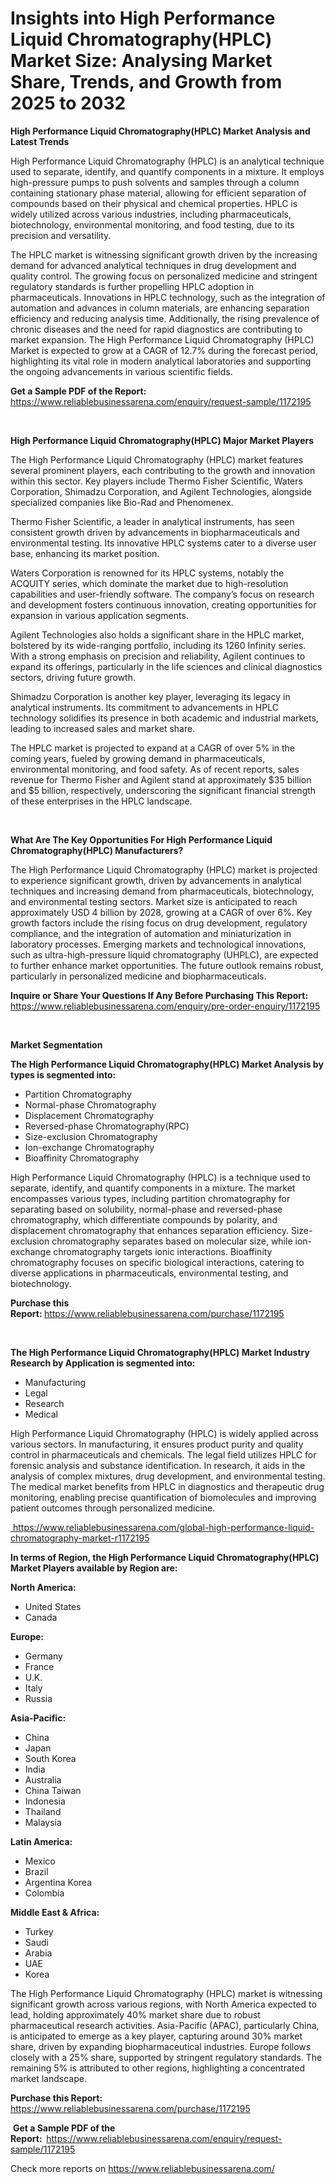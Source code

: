 <p><h1>Insights into High Performance Liquid Chromatography(HPLC) Market Size: Analysing Market Share, Trends, and Growth from 2025 to 2032</h1></p><p><strong>High Performance Liquid Chromatography(HPLC) Market Analysis and Latest Trends</strong></p>
<p><p>High Performance Liquid Chromatography (HPLC) is an analytical technique used to separate, identify, and quantify components in a mixture. It employs high-pressure pumps to push solvents and samples through a column containing stationary phase material, allowing for efficient separation of compounds based on their physical and chemical properties. HPLC is widely utilized across various industries, including pharmaceuticals, biotechnology, environmental monitoring, and food testing, due to its precision and versatility.</p><p>The HPLC market is witnessing significant growth driven by the increasing demand for advanced analytical techniques in drug development and quality control. The growing focus on personalized medicine and stringent regulatory standards is further propelling HPLC adoption in pharmaceuticals. Innovations in HPLC technology, such as the integration of automation and advances in column materials, are enhancing separation efficiency and reducing analysis time. Additionally, the rising prevalence of chronic diseases and the need for rapid diagnostics are contributing to market expansion. The High Performance Liquid Chromatography (HPLC) Market is expected to grow at a CAGR of 12.7% during the forecast period, highlighting its vital role in modern analytical laboratories and supporting the ongoing advancements in various scientific fields.</p></p>
<p><strong>Get a Sample PDF of the Report:&nbsp;</strong> <a href="https://www.reliablebusinessarena.com/enquiry/request-sample/1172195?utm_campaign=2114&utm_medium=2&utm_source=Github&utm_content=ia&utm_term=27022025&utm_id=high-performance-liquid-chromatographyhplc">https://www.reliablebusinessarena.com/enquiry/request-sample/1172195</a></p>
<p>&nbsp;</p>
<p><strong>High Performance Liquid Chromatography(HPLC) Major Market Players</strong></p>
<p><p>The High Performance Liquid Chromatography (HPLC) market features several prominent players, each contributing to the growth and innovation within this sector. Key players include Thermo Fisher Scientific, Waters Corporation, Shimadzu Corporation, and Agilent Technologies, alongside specialized companies like Bio-Rad and Phenomenex.</p><p>Thermo Fisher Scientific, a leader in analytical instruments, has seen consistent growth driven by advancements in biopharmaceuticals and environmental testing. Its innovative HPLC systems cater to a diverse user base, enhancing its market position.</p><p>Waters Corporation is renowned for its HPLC systems, notably the ACQUITY series, which dominate the market due to high-resolution capabilities and user-friendly software. The company’s focus on research and development fosters continuous innovation, creating opportunities for expansion in various application segments.</p><p>Agilent Technologies also holds a significant share in the HPLC market, bolstered by its wide-ranging portfolio, including its 1260 Infinity series. With a strong emphasis on precision and reliability, Agilent continues to expand its offerings, particularly in the life sciences and clinical diagnostics sectors, driving future growth.</p><p>Shimadzu Corporation is another key player, leveraging its legacy in analytical instruments. Its commitment to advancements in HPLC technology solidifies its presence in both academic and industrial markets, leading to increased sales and market share.</p><p>The HPLC market is projected to expand at a CAGR of over 5% in the coming years, fueled by growing demand in pharmaceuticals, environmental monitoring, and food safety. As of recent reports, sales revenue for Thermo Fisher and Agilent stand at approximately $35 billion and $5 billion, respectively, underscoring the significant financial strength of these enterprises in the HPLC landscape.</p></p>
<p>&nbsp;</p>
<p><strong>What Are The Key Opportunities For High Performance Liquid Chromatography(HPLC) Manufacturers?</strong></p>
<p><p>The High Performance Liquid Chromatography (HPLC) market is projected to experience significant growth, driven by advancements in analytical techniques and increasing demand from pharmaceuticals, biotechnology, and environmental testing sectors. Market size is anticipated to reach approximately USD 4 billion by 2028, growing at a CAGR of over 6%. Key growth factors include the rising focus on drug development, regulatory compliance, and the integration of automation and miniaturization in laboratory processes. Emerging markets and technological innovations, such as ultra-high-pressure liquid chromatography (UHPLC), are expected to further enhance market opportunities. The future outlook remains robust, particularly in personalized medicine and biopharmaceuticals.</p></p>
<p><strong>Inquire or Share Your Questions If Any Before Purchasing This Report:</strong> <a href="https://www.reliablebusinessarena.com/enquiry/pre-order-enquiry/1172195?utm_campaign=2114&utm_medium=2&utm_source=Github&utm_content=ia&utm_term=27022025&utm_id=high-performance-liquid-chromatographyhplc">https://www.reliablebusinessarena.com/enquiry/pre-order-enquiry/1172195</a></p>
<p>&nbsp;</p>
<p><strong>Market Segmentation</strong></p>
<p><strong>The High Performance Liquid Chromatography(HPLC) Market Analysis by types is segmented into:</strong></p>
<p><ul><li>Partition Chromatography</li><li>Normal-phase Chromatography</li><li>Displacement Chromatography</li><li>Reversed-phase Chromatography(RPC)</li><li>Size-exclusion Chromatography</li><li>Ion-exchange Chromatography</li><li>Bioaffinity Chromatography</li></ul></p>
<p><p>High Performance Liquid Chromatography (HPLC) is a technique used to separate, identify, and quantify components in a mixture. The market encompasses various types, including partition chromatography for separating based on solubility, normal-phase and reversed-phase chromatography, which differentiate compounds by polarity, and displacement chromatography that enhances separation efficiency. Size-exclusion chromatography separates based on molecular size, while ion-exchange chromatography targets ionic interactions. Bioaffinity chromatography focuses on specific biological interactions, catering to diverse applications in pharmaceuticals, environmental testing, and biotechnology.</p></p>
<p><strong>Purchase this Report:&nbsp;</strong><a href="https://www.reliablebusinessarena.com/purchase/1172195?utm_campaign=2114&utm_medium=2&utm_source=Github&utm_content=ia&utm_term=27022025&utm_id=high-performance-liquid-chromatographyhplc">https://www.reliablebusinessarena.com/purchase/1172195</a></p>
<p>&nbsp;</p>
<p><strong>The High Performance Liquid Chromatography(HPLC) Market Industry Research by Application is segmented into:</strong></p>
<p><ul><li>Manufacturing</li><li>Legal</li><li>Research</li><li>Medical</li></ul></p>
<p><p>High Performance Liquid Chromatography (HPLC) is widely applied across various sectors. In manufacturing, it ensures product purity and quality control in pharmaceuticals and chemicals. The legal field utilizes HPLC for forensic analysis and substance identification. In research, it aids in the analysis of complex mixtures, drug development, and environmental testing. The medical market benefits from HPLC in diagnostics and therapeutic drug monitoring, enabling precise quantification of biomolecules and improving patient outcomes through personalized medicine.</p></p>
<p><a href="https://www.reliablebusinessarena.com/global-high-performance-liquid-chromatography-market-r1172195?utm_campaign=2114&utm_medium=2&utm_source=Github&utm_content=ia&utm_term=27022025&utm_id=high-performance-liquid-chromatographyhplc">&nbsp;https://www.reliablebusinessarena.com/global-high-performance-liquid-chromatography-market-r1172195</a></p>
<p><strong>In terms of Region, the High Performance Liquid Chromatography(HPLC) Market Players available by Region are:</strong></p>
<p>
    <p> <strong> North America: </strong>
        <ul>
            <li>United States</li>
            <li>Canada</li>
        </ul>
        </p> 
    <p> <strong> Europe: </strong>
        <ul>
            <li>Germany</li>
            <li>France</li>
            <li>U.K.</li>
            <li>Italy</li>
            <li>Russia</li>
        </ul>
        </p> 
    <p> <strong> Asia-Pacific: </strong>
        <ul>
            <li>China</li>
            <li>Japan</li>
            <li>South Korea</li>
            <li>India</li>
            <li>Australia</li>
            <li>China Taiwan</li>
            <li>Indonesia</li>
            <li>Thailand</li>
            <li>Malaysia</li>
        </ul>
        </p> 
    <p> <strong> Latin America: </strong>
        <ul>
            <li>Mexico</li>
            <li>Brazil</li>
            <li>Argentina Korea</li>
            <li>Colombia</li>
        </ul>
        </p> 
    <p> <strong> Middle East & Africa: </strong>
        <ul>
            <li>Turkey</li>
            <li>Saudi</li>
            <li>Arabia</li>
            <li>UAE</li>
            <li>Korea</li>
        </ul>
    </p>
    </p>
<p><p>The High Performance Liquid Chromatography (HPLC) market is witnessing significant growth across various regions, with North America expected to lead, holding approximately 40% market share due to robust pharmaceutical research activities. Asia-Pacific (APAC), particularly China, is anticipated to emerge as a key player, capturing around 30% market share, driven by expanding biopharmaceutical industries. Europe follows closely with a 25% share, supported by stringent regulatory standards. The remaining 5% is attributed to other regions, highlighting a concentrated market landscape.</p></p>
<p><strong>Purchase this Report: </strong><a href="https://www.reliablebusinessarena.com/purchase/1172195?utm_campaign=2114&utm_medium=2&utm_source=Github&utm_content=ia&utm_term=27022025&utm_id=high-performance-liquid-chromatographyhplc">https://www.reliablebusinessarena.com/purchase/1172195</a></p>
<p>&nbsp;<strong>Get a Sample PDF of the Report:&nbsp;&nbsp;</strong><a href="https://www.reliablebusinessarena.com/enquiry/request-sample/1172195?utm_campaign=2114&utm_medium=2&utm_source=Github&utm_content=ia&utm_term=27022025&utm_id=high-performance-liquid-chromatographyhplc">https://www.reliablebusinessarena.com/enquiry/request-sample/1172195</a></p>
<p><strong></strong></p>
<p>Check more reports on <a href="https://www.reliablebusinessarena.com/?utm_campaign=2114&utm_medium=2&utm_source=Github&utm_content=ia&utm_term=27022025&utm_id=high-performance-liquid-chromatographyhplc">https://www.reliablebusinessarena.com/</a></p>